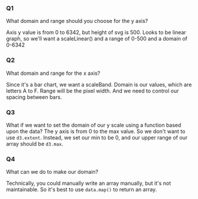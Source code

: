 ### Q1
What domain and range should you choose for the y axis?

Axis y value is from 0 to 6342, but height of svg is 500.
Looks to be linear graph, so we'll want a scaleLinear() and a range of 0-500 and a domain of 0-6342

### Q2 
What domain and range for the x axis?

Since it's a bar chart, we want a scaleBand. Domain is our values, which are letters A to F. Range will be the pixel width.
And we need to control our spacing between bars.

### Q3
What if we want to set the domain of our y scale using a function based upon the data?
The y axis is from 0 to the max value. So we don't want to use `d3.extent`. Instead, we set our min to be 0, and our upper range of our array should be `d3.max`. 

### Q4
What can we do to make our domain?

  Technically, you could manually write an array manually, but it's not maintainable. So it's best to use `data.map()` to return an array. 
